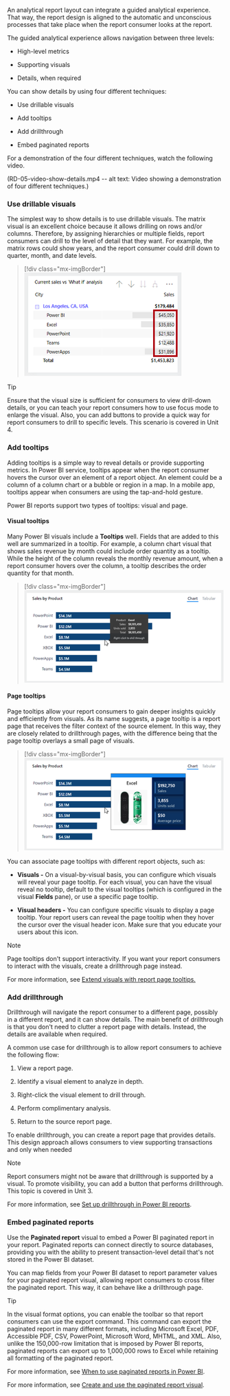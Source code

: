 An analytical report layout can integrate a guided analytical experience. That way, the report design is aligned to the automatic and unconscious processes that take place when the report consumer looks at the report.

The guided analytical experience allows navigation between three levels:

- High-level metrics

- Supporting visuals

- Details, when required

You can show details by using four different techniques:

- Use drillable visuals

- Add tooltips

- Add drillthrough

- Embed paginated reports

For a demonstration of the four different techniques, watch the following video.

(RD-05-video-show-details.mp4 -- alt text: Video showing a demonstration of four different techniques.)

### Use drillable visuals

The simplest way to show details is to use drillable visuals. The matrix visual is an excellent choice because it allows drilling on rows and/or columns. Therefore, by assigning hierarchies or multiple fields, report consumers can drill to the level of detail that they want. For example, the matrix rows could show years, and the report consumer could drill down to quarter, month, and date levels.

> [!div class="mx-imgBorder"]
> [![Image shows a matrix visual of city sales. The city Los Angeles has been drilled down to reveal individual product sales details.](../media/matrix-drill-down.png)](../media/matrix-drill-down.png#lightbox)

> [!TIP]
> Ensure that the visual size is sufficient for consumers to view drill-down details, or you can teach your report consumers how to use focus mode to enlarge the visual. Also, you can add buttons to provide a quick way for report consumers to drill to specific levels. This scenario is covered in Unit 4.

### Add tooltips

Adding tooltips is a simple way to reveal details or provide supporting metrics. In Power BI service, tooltips appear when the report consumer hovers the cursor over an element of a report object. An element could be a column of a column chart or a bubble or region in a map. In a mobile app, tooltips appear when consumers are using the tap-and-hold gesture.

Power BI reports support two types of tooltips: visual and page.

#### Visual tooltips

Many Power BI visuals include a **Tooltips** well. Fields that are added to this well are summarized in a tooltip. For example, a column chart visual that shows sales revenue by month could include order quantity as a tooltip. While the height of the column reveals the monthly revenue amount, when a report consumer hovers over the column, a tooltip describes the order quantity for that month.

> [!div class="mx-imgBorder"]
> [![Image shows the cursor hovering over a bar chart visual. A visual tooltip describes sales and units sold for the bar.](../media/visual-tooltip.png)](../media/visual-tooltip.png#lightbox)

#### Page tooltips

Page tooltips allow your report consumers to gain deeper insights quickly and efficiently from visuals. As its name suggests, a page tooltip is a report page that receives the filter context of the source element. In this way, they are closely related to drillthrough pages, with the difference being that the page tooltip overlays a small page of visuals.

> [!div class="mx-imgBorder"]
> [![Image shows the cursor hovering over a bar chart visual. A tooltip page overlays the visual, and it shows a product image and some card visuals.](../media/page-tooltip.png)](../media/page-tooltip.png#lightbox)

You can associate page tooltips with different report objects, such as:

- **Visuals -** On a visual-by-visual basis, you can configure which visuals will reveal your page tooltip. For each visual, you can have the visual reveal no tooltip, default to the visual tooltips (which is configured in the visual **Fields** pane), or use a specific page tooltip.

- **Visual headers -** You can configure specific visuals to display a page tooltip. Your report users can reveal the page tooltip when they hover the cursor over the visual header icon. Make sure that you educate your users about this icon.

> [!NOTE]
> Page tooltips don\'t support interactivity. If you want your report consumers to interact with the visuals, create a drillthrough page instead.
>
> For more information, see [Extend visuals with report page tooltips.](https://docs.microsoft.com/power-bi/guidance/report-page-tooltips)

### Add drillthrough

Drillthrough will navigate the report consumer to a different page, possibly in a different report, and it can show details. The main benefit of drillthrough is that you don't need to clutter a report page with details. Instead, the details are available when required.

A common use case for drillthrough is to allow report consumers to achieve the following flow:

1. View a report page.

1. Identify a visual element to analyze in depth.

1. Right-click the visual element to drill through.

1. Perform complimentary analysis.

1. Return to the source report page.

To enable drillthrough, you can create a report page that provides details. This design approach allows consumers to view supporting transactions and only when needed

> [!NOTE]
> Report consumers might not be aware that drillthrough is supported by a visual. To promote visibility, you can add a button that performs drillthrough. This topic is covered in Unit 3.

For more information, see [Set up drillthrough in Power BI reports](https://docs.microsoft.com/power-bi/create-reports/desktop-drillthrough).

### Embed paginated reports

Use the **Paginated report** visual to embed a Power BI paginated report in your report. Paginated reports can connect directly to source databases, providing you with the ability to present transaction-level detail that's not stored in the Power BI dataset.

You can map fields from your Power BI dataset to report parameter values for your paginated report visual, allowing report consumers to cross filter the paginated report. This way, it can behave like a drillthrough page.

> [!TIP]
> In the visual format options, you can enable the toolbar so that report consumers can use the export command. This command can export the paginated report in many different formats, including Microsoft Excel, PDF, Accessible PDF, CSV, PowerPoint, Microsoft Word, MHTML, and XML. Also, unlike the 150,000-row limitation that is imposed by Power BI reports, paginated reports can export up to 1,000,000 rows to Excel while retaining all formatting of the paginated report.

For more information, see [When to use paginated reports in Power BI](/power-bi/guidance/report-paginated-or-power-bi).

For more information, see [Create and use the paginated report visual](/power-bi/visuals/paginated-report-visual).
